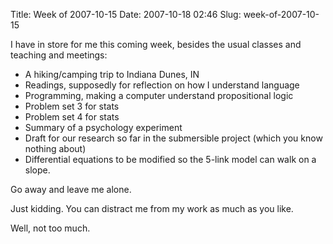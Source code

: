 Title: Week of 2007-10-15
Date: 2007-10-18 02:46
Slug: week-of-2007-10-15

I have in store for me this coming week, besides the usual classes and
teaching and meetings:

-   A hiking/camping trip to Indiana Dunes, IN
-   Readings, supposedly for reflection on how I understand language
-   Programming, making a computer understand propositional logic
-   Problem set 3 for stats
-   Problem set 4 for stats
-   Summary of a psychology experiment
-   Draft for our research so far in the submersible project (which you
    know nothing about)
-   Differential equations to be modified so the 5-link model can walk
    on a slope.

Go away and leave me alone.

Just kidding. You can distract me from my work as much as you like.

Well, not too much.

